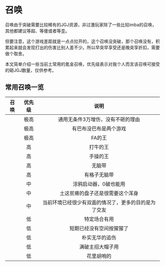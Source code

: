 # 召唤

召唤由于突破需要比较稀有的JGJ资源，非过激玩家除了一些比较imba的召唤，其他都建议等超、等傻或者等歪。

但要注意，这个游戏差距就是一点点拉开的，这个召唤没突破，那个召唤没有，积累起来就会发现打出的伤害比别人差不少。所以早突早享受还是晚突享折扣，需要做个取舍。

本文简单介绍一些当前土常用的氪金召唤，优先级表示对我个人而言该召唤可接受的砸JGJ数量，仅供参考。

## 常用召唤一览

| 召唤 | <div min-w-45px>优先级</div> | 说明 |
|:----:|:----:|:---:|
| <MyImg type='summon' id='2040347000' name='贝利尔' />       | 极高 | 通用无条件3万增伤，没有不砸的理由 |
| <MyImg type='summon' id='2040408000' name='别西卜'   />     | 极高 | 有巴布没巴布是两个游戏 |
| <MyImg type='summon' id='2040056000' name='路西菲尔' />     | 极高 | FA的王 |
| <MyImg type='summon' id='2040411000' name='贝利尔(泳装)' /> | 高   | 打牛的王 |
| <MyImg type='summon' id='2040417000' name='雅琪玛' />       | 高   | 手操的王 |
| <MyImg type='summon' id='2040203000' name='乌列尔' />       | 高   | 无脑带 |
| <MyImg type='summon' id='2040401000' name='伽莱翁' />       | 高   | 有格子无脑带 |
| <MyImg type='summon' id='2040392000' name='野槌蛇' />       | 中   | 涂鸦启动器，0破也能用 |
| <MyImg type='summon' id='2040403000' name='曼德拉草' />     | 中   | 土这贫瘠的盘子还是很需要这个浑身 |
| <MyImg type='summon' id='2040084000' name='泰坦' />         | 中   | 当前环境已经很少有双面的情况了，更多的目的是为了交友 |
| <MyImg type='summon' id='2040205000' name='布洛蒂亚' />     | 低   | 特定场合有用 |
| <MyImg type='summon' id='2040285000' name='猩猩' />         | 低   | 短期已经没有空间按猩猩了 |
| <MyImg type='summon' id='2040368000' name='猛犸' />         | 低   | 朴实无华的追伤 |
| <MyImg type='summon' id='2040342000' name='土偶' />         | 低   | 满破主招大帽子用 |
| <MyImg type='summon' id='2040173000' name='土豹子' />       | 低   | 花里胡哨的 |
